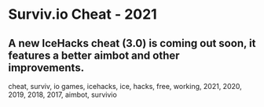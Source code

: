 # Surviv.io Cheat - 2021
## A new IceHacks cheat (3.0) is coming out soon, it features a better aimbot and other improvements.

cheat, surviv, io games, icehacks, ice, hacks, free, working, 2021, 2020, 2019, 2018, 2017, aimbot, survivio
